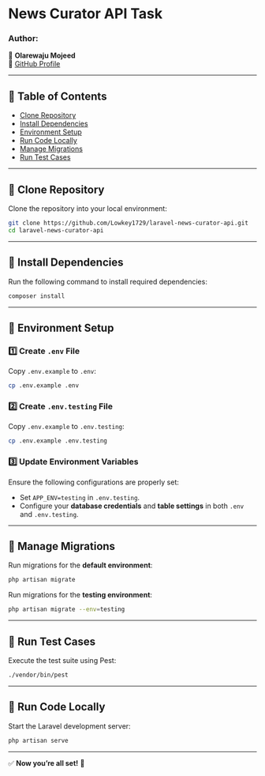 # **News Curator API Task**

### **Author:**
📌 **Olarewaju Mojeed**  
🔗 [GitHub Profile](https://github.com/Lowkey1729)

---

## **📌 Table of Contents**
- [Clone Repository](#clone-repository)
- [Install Dependencies](#install-dependencies)
- [Environment Setup](#environment-setup)
- [Run Code Locally](#run-code-locally)
- [Manage Migrations](#manage-migrations)
- [Run Test Cases](#run-test-cases)

---

## **🔹 Clone Repository**
Clone the repository into your local environment:

```bash
git clone https://github.com/Lowkey1729/laravel-news-curator-api.git
cd laravel-news-curator-api
```

---

## **🔹 Install Dependencies**
Run the following command to install required dependencies:

```bash
composer install
```

---

## **🔹 Environment Setup**

### **1️⃣ Create `.env` File**
Copy `.env.example` to `.env`:

```bash
cp .env.example .env
```

### **2️⃣ Create `.env.testing` File**
Copy `.env.example` to `.env.testing`:

```bash
cp .env.example .env.testing
```

### **3️⃣ Update Environment Variables**
Ensure the following configurations are properly set:
- Set `APP_ENV=testing` in `.env.testing`.
- Configure your **database credentials** and **table settings** in both `.env` and `.env.testing`.

---

## **🔹 Manage Migrations**

Run migrations for the **default environment**:

```bash
php artisan migrate
```

Run migrations for the **testing environment**:

```bash
php artisan migrate --env=testing
```

---

## **🔹 Run Test Cases**
Execute the test suite using Pest:

```bash
./vendor/bin/pest
```

---

## **🔹 Run Code Locally**
Start the Laravel development server:

```bash
php artisan serve
```

---

✅ **Now you’re all set!** 🚀
